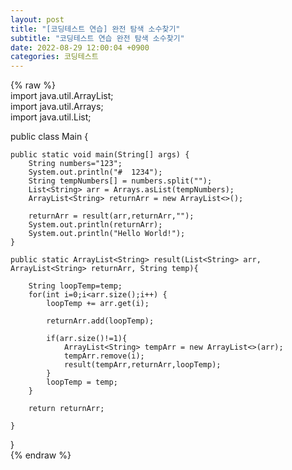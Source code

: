 ```yaml
---  
layout: post  
title: "[코딩테스트 연습] 완전 탐색 소수찾기"  
subtitle: "코딩테스트 연습 완전 탐색 소수찾기"  
date: 2022-08-29 12:00:04 +0900  
categories: 코딩테스트  
---  
```

{% raw %}  
import java.util.ArrayList;  
import java.util.Arrays;  
import java.util.List;  
  
public class Main {  
  
    public static void main(String[] args) {  
        String numbers="123";  
        System.out.println("#  1234");  
        String tempNumbers[] = numbers.split("");  
        List<String> arr = Arrays.asList(tempNumbers);  
        ArrayList<String> returnArr = new ArrayList<>();  
  
        returnArr = result(arr,returnArr,"");  
        System.out.println(returnArr);  
        System.out.println("Hello World!");  
    }  
  
    public static ArrayList<String> result(List<String> arr, ArrayList<String> returnArr, String temp){  
  
        String loopTemp=temp;  
        for(int i=0;i<arr.size();i++) {  
            loopTemp += arr.get(i);  
  
            returnArr.add(loopTemp);  
  
            if(arr.size()!=1){  
                ArrayList<String> tempArr = new ArrayList<>(arr);  
                tempArr.remove(i);  
                result(tempArr,returnArr,loopTemp);  
            }  
            loopTemp = temp;  
        }  
  
        return returnArr;  
  
    }  
}  
{% endraw %}